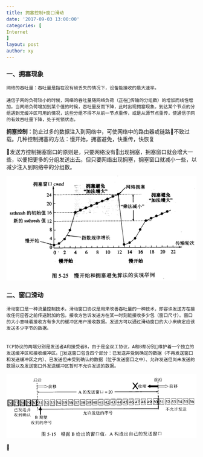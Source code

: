 ```yaml
---
title: 拥塞控制+窗口滑动
date: '2017-09-03 13:00:00'
categories: [
Internet
]
layout: post
author: xy
---
```


### 一、拥塞现象
    网络的吞吐量：吞吐量是指在没有帧丢失的情况下，设备能接收的最大速率。

    通信子网的负荷较小的时候，网络的吞吐量随网络负荷（正在传输的分组数）的增加而线性增加。当网络负荷增加到某个值的时候，吞吐量反而下降，此时出现拥塞现象。到达某个节点的分组遇到无缓冲区可用的情况，这些分组不得不从前一节点重传，或是从源节点重传，使通信子网的有效吞吐量下降，处于死锁状态。

<b>拥塞控制：</b>防止过多的数据注入到网络中，可使网络中的路由器或链路不致过载。几种控制拥塞的方法：慢开始，拥塞避免，快重传，快恢复
<p>
    发送方控制拥塞窗口的原则是，只要网络没有出现拥塞，拥塞窗口就会增大一些，以便把更多的分组发送出去。但只要网络出现拥塞，拥塞窗口就减小一些，以减少注入到网络中的分组数。
</p>

![拥塞避免](/images/拥塞避免和慢开始.png)

### 二、窗口滑动

    滑动窗口是一种流量控制技术。滑动窗口协议是用来改善吞吐量的一种技术，即容许发送方在接收任何应答之前传送附加的包。接收方告诉发送方在某一时刻能接收多少包（窗口尺寸）。窗口的大小意味着接收方有多大的缓冲区用户接收数据。发送方可以通过滑动窗口的大小来确定应该发送多少字节的数据。


    TCP协议的两端分别是发送者A和接受者B，由于是全双工协议，A和B都分别维护着一个独立的发送缓冲区和接收缓冲区。发送窗口包含四个部分：已发送并受到确定的数据（不再发送窗口和发送缓冲区之内）、已发送但未受到确认的数据（位于发送窗口之中）、允许发送但尚未发送的数据以及发送窗口外发送缓冲区暂时不允许发送的数据。
    
    
![滑动窗口](/images/滑动窗口.png)















